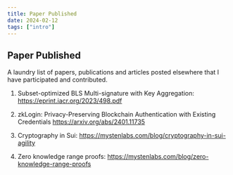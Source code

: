 ```yaml
---
title: Paper Published 
date: 2024-02-12
tags: ["intro"]
---
```


## Paper Published 

A laundry list of papers, publications and articles posted elsewhere that I have participated and contributed. 

1. Subset-optimized BLS Multi-signature with Key Aggregation: https://eprint.iacr.org/2023/498.pdf

2. zkLogin: Privacy-Preserving Blockchain Authentication with Existing Credentials https://arxiv.org/abs/2401.11735

3. Cryptography in Sui: https://mystenlabs.com/blog/cryptography-in-sui-agility

4. Zero knowledge range proofs: https://mystenlabs.com/blog/zero-knowledge-range-proofs